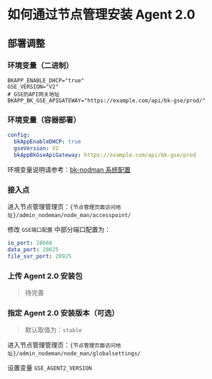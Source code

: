 # 如何通过节点管理安装 Agent 2.0


## 部署调整


### 环境变量（二进制）

```shell
BKAPP_ENABLE_DHCP="true"
GSE_VERSION="V2"
# GSE的API网关地址
BKAPP_BK_GSE_APIGATEWAY="https://example.com/api/bk-gse/prod/"
```

### 环境变量（容器部署）

```yaml
config:
  bkAppEnableDHCP: true
  gseVersion: V2
  bkAppBkGseApiGateway: https://example.com/api/bk-gse/prod
```

环境变量说明请参考：[bk-nodman 系统配置](https://github.com/TencentBlueKing/bk-nodeman/blob/V2.2.X/support-files/kubernetes/helm/bk-nodeman/README.md#bk-nodman-%E7%B3%BB%E7%BB%9F%E9%85%8D%E7%BD%AE)



### 接入点

进入节点管理管理页：`{节点管理页面访问地址}/admin_nodeman/node_man/accesspoint/`

修改 `GSE端口配置` 中部分端口配置为：

```yaml
io_port: 28668
data_port: 28625
file_svr_port: 28925
```

### 上传 Agent 2.0 安装包
> 待完善


### 指定 Agent 2.0 安装版本（可选）
> 默认取值为：`stable`

进入节点管理管理页：`{节点管理页面访问地址}/admin_nodeman/node_man/globalsettings/`

设置变量 `GSE_AGENT2_VERSION`

